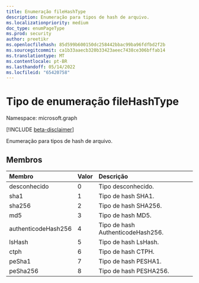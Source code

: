 ```yaml
---
title: Enumeração fileHashType
description: Enumeração para tipos de hash de arquivo.
ms.localizationpriority: medium
doc_type: enumPageType
ms.prod: security
author: preetikr
ms.openlocfilehash: 85d599b600150dc258442bbac99ba96fdfbd2f2b
ms.sourcegitcommit: ca1b33aaecb320b33423aeec7438ce306bffab14
ms.translationtype: MT
ms.contentlocale: pt-BR
ms.lasthandoff: 05/14/2022
ms.locfileid: "65420758"
---
```

# <a name="filehashtype-enum-type"></a>Tipo de enumeração fileHashType

Namespace: microsoft.graph

[!INCLUDE [beta-disclaimer](../../includes/beta-disclaimer.md)]

Enumeração para tipos de hash de arquivo.

## <a name="members"></a>Membros

|Membro|Valor|Descrição|
|:---|:---|:---|
|desconhecido|0|Tipo desconhecido.|
|sha1|1|Tipo de hash SHA1.|
|sha256|2| Tipo de hash SHA256.|
|md5|3| Tipo de hash MD5.|
|authenticodeHash256|4| Tipo de hash AuthenticodeHash256.|
|lsHash|5| Tipo de hash LsHash.|
|ctph|6 | Tipo de hash CTPH.|
|peSha1|7 | Tipo de hash PESHA1.|
|peSha256|8 | Tipo de hash PESHA256.|


